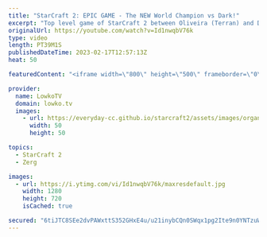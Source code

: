 ```yaml
---
title: "StarCraft 2: EPIC GAME - The NEW World Champion vs Dark!"
excerpt: "Top level game of StarCraft 2 between Oliveira (Terran) and Dark (Zerg). While the new SC2 World Champion Oliveira is a well-known game in the StarCraft 2 community, he recently really stepped it up. In this game he takes on Dark in a straight-up battle on Gresvan. One of the very best games from IEM"
originalUrl: https://youtube.com/watch?v=Id1nwqbV76k
type: video
length: PT39M1S
publishedDateTime: 2023-02-17T12:57:13Z
heat: 50

featuredContent: "<iframe width=\"800\" height=\"500\" frameborder=\"0\" src=\"https://www.youtube.com/embed/Id1nwqbV76k\" allow=\"accelerometer; autoplay; encrypted-media; gyroscope; picture-in-picture\" allowfullscreen></iframe>"

provider:
  name: LowkoTV
  domain: lowko.tv
  images:
    - url: https://everyday-cc.github.io/starcraft2/assets/images/organizations/lowko.tv-50x50.jpg
      width: 50
      height: 50

topics:
  - StarCraft 2
  - Zerg

images:
  - url: https://i.ytimg.com/vi/Id1nwqbV76k/maxresdefault.jpg
    width: 1280
    height: 720
    isCached: true

secured: "6tiJTC8SEe2dvPAWxttS352GHxE4u/u21inybCQn0SWqx1pg2Ite9n0YNTzuW2OIMlrTBpk+iyugwBmd2/nZkZ/TZg9qCCK2QnNnqa9OEIZFqx92MzEXtpYIEBK1aM+K2aTyuop1RTnzn8Ht4w1TpBxIb5sYcRLGHYciy+crZXOy+7zoSAHInTXs9RP1b+p/0x0/5LeQlx8RPReJjTud+Oj2mWK4oQhSPHhhC8xkWWlZSJUxhA4Dun1y68wrHmTbYTqTw/mCMjSXiXeBhEaU+JprIV3+obcKa3+l0WdIXgIzOaJd+ORVQy8ycTlIjDYaIwTrA0JdB+LsV7Em0UD0PXFpf9rk8v0tg4MPuFsFQbmf+itwUF+ejgLq8aPWFtKwJmopB7HzzNUonNrA4i3lwPFmdp6iULfs88hzTfANUbuov1R6PPKqDJk2oEi3ZYYL;vwpciVITiJNCs1jCs/XbHQ=="
---
```


